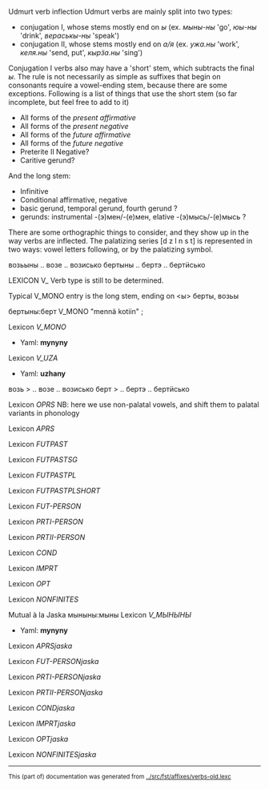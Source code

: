 Udmurt verb inflection
Udmurt verbs are mainly split into two types: 
* conjugation I, whose stems mostly end on *ы* (ex. *мыны-ны* 'go', *юы-ны* 'drink', *вераськы-ны* 'speak')
* conjugation II, whose stems mostly end on *а/я* (ex. *ужа.ны* 'work', *келя.ны* 'send, put', *кырӟа.ны* 'sing')

Conjugation I verbs also may have a 'short' stem, which subtracts the final
*ы*. The rule is not necessarily as simple as suffixes that begin on
consonants require a vowel-ending stem, because there are some exceptions.
Following is a list of things that use the short stem (so far
incomplete, but feel free to add to it)
* All forms of the *present affirmative*
* All forms of the *present negative*
* All forms of the *future affirmative*
* All forms of the *future negative*
* Preterite II Negative? 
* Caritive gerund? 

And the long stem:
* Infinitive
* Conditional affirmative, negative
* basic gerund, temporal gerund, fourth gerund ?
* gerunds: instrumental -(э)мен/-(е)мен, elative -(э)мысь/-(е)мысь ?

There are some orthographic things to consider, and they show up in the way
verbs are inflected. The palatizing series [d z l n s t] is represented 
in two ways: vowel letters following, or by the palatizing symbol. 

возьыны    ..   возе    ..   возисько
бертыны    ..   бертэ   ..   бертӥсько

 LEXICON V_  Verb type is still to be determined.

Typical V_MONO entry is the long stem, ending on <ы>
берты, возьы

бертыны:берт V_MONO  "mennä kotiin" ;

Lexicon *V_MONO*
* Yaml: **mynyny**





Lexicon *V_UZA*
* Yaml: **uzhany**



возь >   ..   возе    ..   возисько
берт >   ..   бертэ   ..   бертӥсько



Lexicon *OPRS*
NB: here we use non-palatal vowels, and shift them to palatal variants in phonology


Lexicon *APRS*

Lexicon *FUTPAST*

Lexicon *FUTPASTSG*

Lexicon *FUTPASTPL*

Lexicon *FUTPASTPLSHORT*

Lexicon *FUT-PERSON*

Lexicon *PRTI-PERSON*

Lexicon *PRTII-PERSON*



Lexicon *COND*

Lexicon *IMPRT*

Lexicon *OPT*

Lexicon *NONFINITES*

Mutual à la Jaska
мыныны:мыны
Lexicon *V_МЫНЫНЫ*
* Yaml: **mynyny**



Lexicon *APRSjaska*

Lexicon *FUT-PERSONjaska*

Lexicon *PRTI-PERSONjaska*

Lexicon *PRTII-PERSONjaska*



Lexicon *CONDjaska*

Lexicon *IMPRTjaska*

Lexicon *OPTjaska*

Lexicon *NONFINITESjaska*



* * *
<small>This (part of) documentation was generated from [../src/fst/affixes/verbs-old.lexc](http://github.com/giellalt/lang-udm/blob/main/../src/fst/affixes/verbs-old.lexc)</small>
